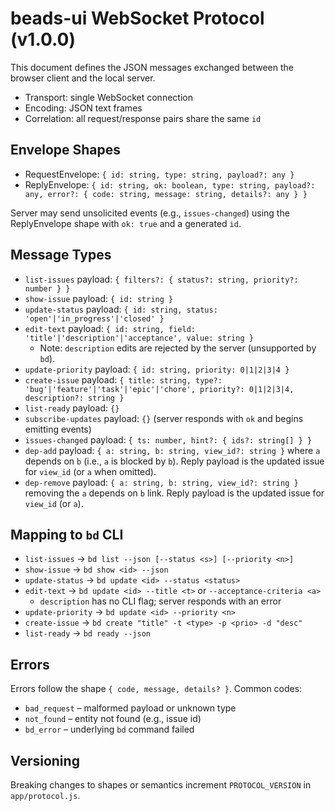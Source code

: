 # beads-ui WebSocket Protocol (v1.0.0)

This document defines the JSON messages exchanged between the browser client and
the local server.

- Transport: single WebSocket connection
- Encoding: JSON text frames
- Correlation: all request/response pairs share the same `id`

## Envelope Shapes

- RequestEnvelope: `{ id: string, type: string, payload?: any }`
- ReplyEnvelope:
  `{ id: string, ok: boolean, type: string, payload?: any, error?: { code: string, message: string, details?: any } }`

Server may send unsolicited events (e.g., `issues-changed`) using the
ReplyEnvelope shape with `ok: true` and a generated `id`.

## Message Types

- `list-issues` payload: `{ filters?: { status?: string, priority?: number } }`
- `show-issue` payload: `{ id: string }`
- `update-status` payload:
  `{ id: string, status: 'open'|'in_progress'|'closed' }`
- `edit-text` payload:
  `{ id: string, field: 'title'|'description'|'acceptance', value: string }`
  - Note: `description` edits are rejected by the server (unsupported by `bd`).
- `update-priority` payload: `{ id: string, priority: 0|1|2|3|4 }`
- `create-issue` payload:
  `{ title: string, type?: 'bug'|'feature'|'task'|'epic'|'chore', priority?: 0|1|2|3|4, description?: string }`
- `list-ready` payload: `{}`
- `subscribe-updates` payload: `{}` (server responds with `ok` and begins
  emitting events)
- `issues-changed` payload: `{ ts: number, hint?: { ids?: string[] } }`
- `dep-add` payload: `{ a: string, b: string, view_id?: string }` where `a`
  depends on `b` (i.e., `a` is blocked by `b`). Reply payload is the updated
  issue for `view_id` (or `a` when omitted).
- `dep-remove` payload: `{ a: string, b: string, view_id?: string }` removing
  the `a` depends on `b` link. Reply payload is the updated issue for `view_id`
  (or `a`).

## Mapping to `bd` CLI

- `list-issues` → `bd list --json [--status <s>] [--priority <n>]`
- `show-issue` → `bd show <id> --json`
- `update-status` → `bd update <id> --status <status>`
- `edit-text` → `bd update <id> --title <t>` or `--acceptance-criteria <a>`
  - `description` has no CLI flag; server responds with an error
- `update-priority` → `bd update <id> --priority <n>`
- `create-issue` → `bd create "title" -t <type> -p <prio> -d "desc"`
- `list-ready` → `bd ready --json`

## Errors

Errors follow the shape `{ code, message, details? }`. Common codes:

- `bad_request` – malformed payload or unknown type
- `not_found` – entity not found (e.g., issue id)
- `bd_error` – underlying `bd` command failed

## Versioning

Breaking changes to shapes or semantics increment `PROTOCOL_VERSION` in
`app/protocol.js`.
